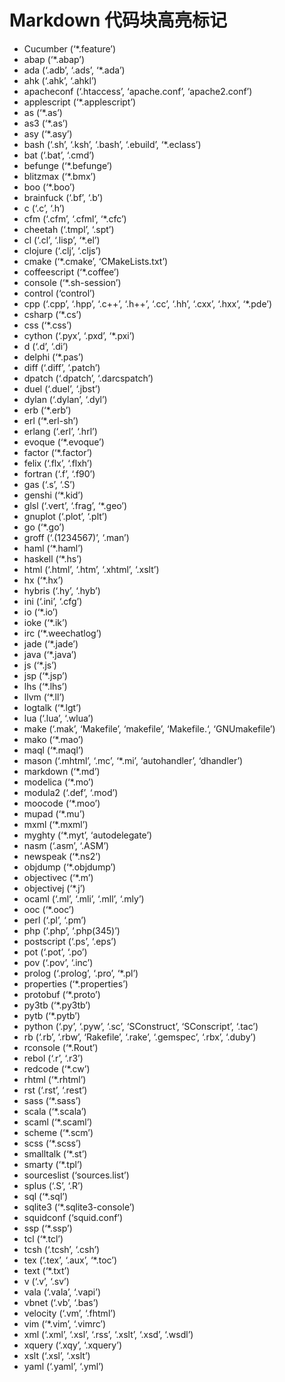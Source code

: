 # Markdown 代码块高亮标记

- Cucumber (‘*.feature’)
- abap (‘*.abap’)
- ada (‘.adb’, ‘.ads’, ‘*.ada’)
- ahk (‘.ahk’, ‘.ahkl’)
- apacheconf (‘.htaccess’, ‘apache.conf’, ‘apache2.conf’)
- applescript (‘*.applescript’)
- as (‘*.as’)
- as3 (‘*.as’)
- asy (‘*.asy’)
- bash (‘.sh’, ‘.ksh’, ‘.bash’, ‘.ebuild’, ‘*.eclass’)
- bat (‘.bat’, ‘.cmd’)
- befunge (‘*.befunge’)
- blitzmax (‘*.bmx’)
- boo (‘*.boo’)
- brainfuck (‘.bf’, ‘.b’)
- c (‘.c’, ‘.h’)
- cfm (‘.cfm’, ‘.cfml’, ‘*.cfc’)
- cheetah (‘.tmpl’, ‘.spt’)
- cl (‘.cl’, ‘.lisp’, ‘*.el’)
- clojure (‘.clj’, ‘.cljs’)
- cmake (‘*.cmake’, ‘CMakeLists.txt’)
- coffeescript (‘*.coffee’)
- console (‘*.sh-session’)
- control (‘control’)
- cpp (‘.cpp’, ‘.hpp’, ‘.c++’, ‘.h++’, ‘.cc’, ‘.hh’, ‘.cxx’, ‘.hxx’, ‘*.pde’)
- csharp (‘*.cs’)
- css (‘*.css’)
- cython (‘.pyx’, ‘.pxd’, ‘*.pxi’)
- d (‘.d’, ‘.di’)
- delphi (‘*.pas’)
- diff (‘.diff’, ‘.patch’)
- dpatch (‘.dpatch’, ‘.darcspatch’)
- duel (‘.duel’, ‘.jbst’)
- dylan (‘.dylan’, ‘.dyl’)
- erb (‘*.erb’)
- erl (‘*.erl-sh’)
- erlang (‘.erl’, ‘.hrl’)
- evoque (‘*.evoque’)
- factor (‘*.factor’)
- felix (‘.flx’, ‘.flxh’)
- fortran (‘.f’, ‘.f90’)
- gas (‘.s’, ‘.S’)
- genshi (‘*.kid’)
- glsl (‘.vert’, ‘.frag’, ‘*.geo’)
- gnuplot (‘.plot’, ‘.plt’)
- go (‘*.go’)
- groff (‘.(1234567)’, ‘.man’)
- haml (‘*.haml’)
- haskell (‘*.hs’)
- html (‘.html’, ‘.htm’, ‘.xhtml’, ‘.xslt’)
- hx (‘*.hx’)
- hybris (‘.hy’, ‘.hyb’)
- ini (‘.ini’, ‘.cfg’)
- io (‘*.io’)
- ioke (‘*.ik’)
- irc (‘*.weechatlog’)
- jade (‘*.jade’)
- java (‘*.java’)
- js (‘*.js’)
- jsp (‘*.jsp’)
- lhs (‘*.lhs’)
- llvm (‘*.ll’)
- logtalk (‘*.lgt’)
- lua (‘.lua’, ‘.wlua’)
- make (‘.mak’, ‘Makefile’, ‘makefile’, ‘Makefile.‘, ‘GNUmakefile’)
- mako (‘*.mao’)
- maql (‘*.maql’)
- mason (‘.mhtml’, ‘.mc’, ‘*.mi’, ‘autohandler’, ‘dhandler’)
- markdown (‘*.md’)
- modelica (‘*.mo’)
- modula2 (‘.def’, ‘.mod’)
- moocode (‘*.moo’)
- mupad (‘*.mu’)
- mxml (‘*.mxml’)
- myghty (‘*.myt’, ‘autodelegate’)
- nasm (‘.asm’, ‘.ASM’)
- newspeak (‘*.ns2’)
- objdump (‘*.objdump’)
- objectivec (‘*.m’)
- objectivej (‘*.j’)
- ocaml (‘.ml’, ‘.mli’, ‘.mll’, ‘.mly’)
- ooc (‘*.ooc’)
- perl (‘.pl’, ‘.pm’)
- php (‘.php’, ‘.php(345)’)
- postscript (‘.ps’, ‘.eps’)
- pot (‘.pot’, ‘.po’)
- pov (‘.pov’, ‘.inc’)
- prolog (‘.prolog’, ‘.pro’, ‘*.pl’)
- properties (‘*.properties’)
- protobuf (‘*.proto’)
- py3tb (‘*.py3tb’)
- pytb (‘*.pytb’)
- python (‘.py’, ‘.pyw’, ‘.sc’, ‘SConstruct’, ‘SConscript’, ‘.tac’)
- rb (‘.rb’, ‘.rbw’, ‘Rakefile’, ‘.rake’, ‘.gemspec’, ‘.rbx’, ‘.duby’)
- rconsole (‘*.Rout’)
- rebol (‘.r’, ‘.r3’)
- redcode (‘*.cw’)
- rhtml (‘*.rhtml’)
- rst (‘.rst’, ‘.rest’)
- sass (‘*.sass’)
- scala (‘*.scala’)
- scaml (‘*.scaml’)
- scheme (‘*.scm’)
- scss (‘*.scss’)
- smalltalk (‘*.st’)
- smarty (‘*.tpl’)
- sourceslist (‘sources.list’)
- splus (‘.S’, ‘.R’)
- sql (‘*.sql’)
- sqlite3 (‘*.sqlite3-console’)
- squidconf (‘squid.conf’)
- ssp (‘*.ssp’)
- tcl (‘*.tcl’)
- tcsh (‘.tcsh’, ‘.csh’)
- tex (‘.tex’, ‘.aux’, ‘*.toc’)
- text (‘*.txt’)
- v (‘.v’, ‘.sv’)
- vala (‘.vala’, ‘.vapi’)
- vbnet (‘.vb’, ‘.bas’)
- velocity (‘.vm’, ‘.fhtml’)
- vim (‘*.vim’, ‘.vimrc’)
- xml (‘.xml’, ‘.xsl’, ‘.rss’, ‘.xslt’, ‘.xsd’, ‘.wsdl’)
- xquery (‘.xqy’, ‘.xquery’)
- xslt (‘.xsl’, ‘.xslt’)
- yaml (‘.yaml’, ‘.yml’)
